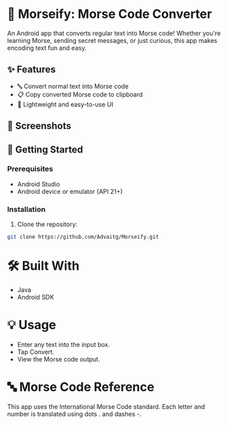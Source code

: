 # 📡 Morseify: Morse Code Converter

An Android app that converts regular text into Morse code! Whether you're learning Morse, sending secret messages, or just curious, this app makes encoding text fun and easy.

## ✨ Features

- 🔤 Convert normal text into Morse code
- 📋 Copy converted Morse code to clipboard
- 📱 Lightweight and easy-to-use UI

## 📸 Screenshots

<!-- Add screenshots here if available -->
<!-- Example:
<img src="screenshots/screen1.png" width="250">
<img src="screenshots/screen2.png" width="250">
-->

## 🚀 Getting Started

### Prerequisites

- Android Studio
- Android device or emulator (API 21+)

### Installation

1. Clone the repository:

```bash
git clone https://github.com/Advaitg/Morseify.git
```

# 🛠️ Built With
- Java 
- Android SDK

# 💡 Usage
- Enter any text into the input box.
- Tap Convert.
- View the Morse code output.

# 🔤 Morse Code Reference
This app uses the International Morse Code standard. Each letter and number is translated using dots . and dashes -.
